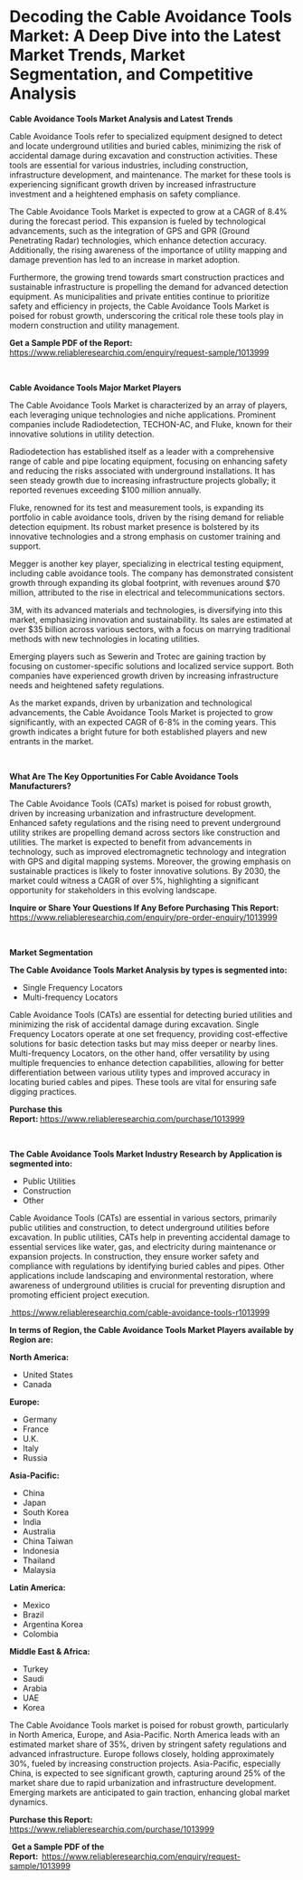 <p><h1>Decoding the Cable Avoidance Tools Market: A Deep Dive into the Latest Market Trends, Market Segmentation, and Competitive Analysis</h1></p><p><strong>Cable Avoidance Tools Market Analysis and Latest Trends</strong></p>
<p><p>Cable Avoidance Tools refer to specialized equipment designed to detect and locate underground utilities and buried cables, minimizing the risk of accidental damage during excavation and construction activities. These tools are essential for various industries, including construction, infrastructure development, and maintenance. The market for these tools is experiencing significant growth driven by increased infrastructure investment and a heightened emphasis on safety compliance. </p><p>The Cable Avoidance Tools Market is expected to grow at a CAGR of 8.4% during the forecast period. This expansion is fueled by technological advancements, such as the integration of GPS and GPR (Ground Penetrating Radar) technologies, which enhance detection accuracy. Additionally, the rising awareness of the importance of utility mapping and damage prevention has led to an increase in market adoption. </p><p>Furthermore, the growing trend towards smart construction practices and sustainable infrastructure is propelling the demand for advanced detection equipment. As municipalities and private entities continue to prioritize safety and efficiency in projects, the Cable Avoidance Tools Market is poised for robust growth, underscoring the critical role these tools play in modern construction and utility management.</p></p>
<p><strong>Get a Sample PDF of the Report:&nbsp;</strong> <a href="https://www.reliableresearchiq.com/enquiry/request-sample/1013999?utm_campaign=1842&utm_medium=2&utm_source=Github&utm_content=ia&utm_term=16042025&utm_id=cable-avoidance-tools">https://www.reliableresearchiq.com/enquiry/request-sample/1013999</a></p>
<p>&nbsp;</p>
<p><strong>Cable Avoidance Tools Major Market Players</strong></p>
<p><p>The Cable Avoidance Tools Market is characterized by an array of players, each leveraging unique technologies and niche applications. Prominent companies include Radiodetection, TECHON-AC, and Fluke, known for their innovative solutions in utility detection.</p><p>Radiodetection has established itself as a leader with a comprehensive range of cable and pipe locating equipment, focusing on enhancing safety and reducing the risks associated with underground installations. It has seen steady growth due to increasing infrastructure projects globally; it reported revenues exceeding $100 million annually.</p><p>Fluke, renowned for its test and measurement tools, is expanding its portfolio in cable avoidance tools, driven by the rising demand for reliable detection equipment. Its robust market presence is bolstered by its innovative technologies and a strong emphasis on customer training and support.</p><p>Megger is another key player, specializing in electrical testing equipment, including cable avoidance tools. The company has demonstrated consistent growth through expanding its global footprint, with revenues around $70 million, attributed to the rise in electrical and telecommunications sectors.</p><p>3M, with its advanced materials and technologies, is diversifying into this market, emphasizing innovation and sustainability. Its sales are estimated at over $35 billion across various sectors, with a focus on marrying traditional methods with new technologies in locating utilities.</p><p>Emerging players such as Sewerin and Trotec are gaining traction by focusing on customer-specific solutions and localized service support. Both companies have experienced growth driven by increasing infrastructure needs and heightened safety regulations.</p><p>As the market expands, driven by urbanization and technological advancements, the Cable Avoidance Tools Market is projected to grow significantly, with an expected CAGR of 6-8% in the coming years. This growth indicates a bright future for both established players and new entrants in the market.</p></p>
<p>&nbsp;</p>
<p><strong>What Are The Key Opportunities For Cable Avoidance Tools Manufacturers?</strong></p>
<p><p>The Cable Avoidance Tools (CATs) market is poised for robust growth, driven by increasing urbanization and infrastructure development. Enhanced safety regulations and the rising need to prevent underground utility strikes are propelling demand across sectors like construction and utilities. The market is expected to benefit from advancements in technology, such as improved electromagnetic technology and integration with GPS and digital mapping systems. Moreover, the growing emphasis on sustainable practices is likely to foster innovative solutions. By 2030, the market could witness a CAGR of over 5%, highlighting a significant opportunity for stakeholders in this evolving landscape.</p></p>
<p><strong>Inquire or Share Your Questions If Any Before Purchasing This Report:</strong> <a href="https://www.reliableresearchiq.com/enquiry/pre-order-enquiry/1013999?utm_campaign=1842&utm_medium=2&utm_source=Github&utm_content=ia&utm_term=16042025&utm_id=cable-avoidance-tools">https://www.reliableresearchiq.com/enquiry/pre-order-enquiry/1013999</a></p>
<p>&nbsp;</p>
<p><strong>Market Segmentation</strong></p>
<p><strong>The Cable Avoidance Tools Market Analysis by types is segmented into:</strong></p>
<p><ul><li>Single Frequency Locators</li><li>Multi-frequency Locators</li></ul></p>
<p><p>Cable Avoidance Tools (CATs) are essential for detecting buried utilities and minimizing the risk of accidental damage during excavation. Single Frequency Locators operate at one set frequency, providing cost-effective solutions for basic detection tasks but may miss deeper or nearby lines. Multi-frequency Locators, on the other hand, offer versatility by using multiple frequencies to enhance detection capabilities, allowing for better differentiation between various utility types and improved accuracy in locating buried cables and pipes. These tools are vital for ensuring safe digging practices.</p></p>
<p><strong>Purchase this Report:&nbsp;</strong><a href="https://www.reliableresearchiq.com/purchase/1013999?utm_campaign=1842&utm_medium=2&utm_source=Github&utm_content=ia&utm_term=16042025&utm_id=cable-avoidance-tools">https://www.reliableresearchiq.com/purchase/1013999</a></p>
<p>&nbsp;</p>
<p><strong>The Cable Avoidance Tools Market Industry Research by Application is segmented into:</strong></p>
<p><ul><li>Public Utilities</li><li>Construction</li><li>Other</li></ul></p>
<p><p>Cable Avoidance Tools (CATs) are essential in various sectors, primarily public utilities and construction, to detect underground utilities before excavation. In public utilities, CATs help in preventing accidental damage to essential services like water, gas, and electricity during maintenance or expansion projects. In construction, they ensure worker safety and compliance with regulations by identifying buried cables and pipes. Other applications include landscaping and environmental restoration, where awareness of underground utilities is crucial for preventing disruption and promoting efficient project execution.</p></p>
<p><a href="https://www.reliableresearchiq.com/cable-avoidance-tools-r1013999?utm_campaign=1842&utm_medium=2&utm_source=Github&utm_content=ia&utm_term=16042025&utm_id=cable-avoidance-tools">&nbsp;https://www.reliableresearchiq.com/cable-avoidance-tools-r1013999</a></p>
<p><strong>In terms of Region, the Cable Avoidance Tools Market Players available by Region are:</strong></p>
<p>
    <p> <strong> North America: </strong>
        <ul>
            <li>United States</li>
            <li>Canada</li>
        </ul>
        </p> 
    <p> <strong> Europe: </strong>
        <ul>
            <li>Germany</li>
            <li>France</li>
            <li>U.K.</li>
            <li>Italy</li>
            <li>Russia</li>
        </ul>
        </p> 
    <p> <strong> Asia-Pacific: </strong>
        <ul>
            <li>China</li>
            <li>Japan</li>
            <li>South Korea</li>
            <li>India</li>
            <li>Australia</li>
            <li>China Taiwan</li>
            <li>Indonesia</li>
            <li>Thailand</li>
            <li>Malaysia</li>
        </ul>
        </p> 
    <p> <strong> Latin America: </strong>
        <ul>
            <li>Mexico</li>
            <li>Brazil</li>
            <li>Argentina Korea</li>
            <li>Colombia</li>
        </ul>
        </p> 
    <p> <strong> Middle East & Africa: </strong>
        <ul>
            <li>Turkey</li>
            <li>Saudi</li>
            <li>Arabia</li>
            <li>UAE</li>
            <li>Korea</li>
        </ul>
    </p>
    </p>
<p><p>The Cable Avoidance Tools market is poised for robust growth, particularly in North America, Europe, and Asia-Pacific. North America leads with an estimated market share of 35%, driven by stringent safety regulations and advanced infrastructure. Europe follows closely, holding approximately 30%, fueled by increasing construction projects. Asia-Pacific, especially China, is expected to see significant growth, capturing around 25% of the market share due to rapid urbanization and infrastructure development. Emerging markets are anticipated to gain traction, enhancing global market dynamics.</p></p>
<p><strong>Purchase this Report: </strong><a href="https://www.reliableresearchiq.com/purchase/1013999?utm_campaign=1842&utm_medium=2&utm_source=Github&utm_content=ia&utm_term=16042025&utm_id=cable-avoidance-tools">https://www.reliableresearchiq.com/purchase/1013999</a></p>
<p>&nbsp;<strong>Get a Sample PDF of the Report:&nbsp;&nbsp;</strong><a href="https://www.reliableresearchiq.com/enquiry/request-sample/1013999?utm_campaign=1842&utm_medium=2&utm_source=Github&utm_content=ia&utm_term=16042025&utm_id=cable-avoidance-tools">https://www.reliableresearchiq.com/enquiry/request-sample/1013999</a></p>
<p><strong></strong></p>
<p><p></p><p></p><p></p></p>